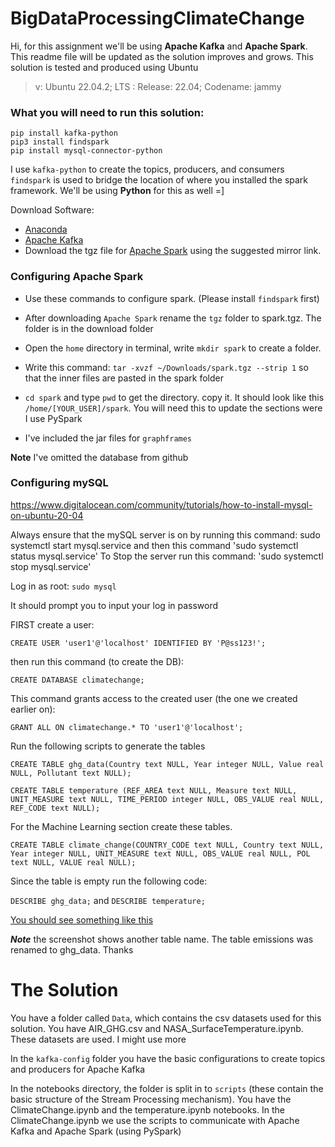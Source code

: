 # BigDataProcessingClimateChange

Hi, for this assignment we'll be using **Apache Kafka** and **Apache Spark**. This readme file will be updated as the solution improves and grows. This solution is tested and produced using Ubuntu

> v: Ubuntu 22.04.2; LTS : Release: 22.04; Codename: jammy 

### What you will need to run this solution: 


```
pip install kafka-python
pip3 install findspark
pip install mysql-connector-python

```

I use ```kafka-python``` to create the topics, producers, and consumers
```findspark``` is used to bridge the location of where you installed the spark framework. We'll be using **Python** for this as well =]

Download Software:

+ [Anaconda](https://www.anaconda.com/download)
+ [Apache Kafka](https://kafka.apache.org/downloads)
+ Download the tgz file for [Apache Spark](https://www.apache.org/dyn/closer.lua/spark/spark-3.4.0/spark-3.4.0-bin-hadoop3.tgz) using the suggested mirror link.


### Configuring Apache Spark

+ Use these commands to configure spark. (Please install ```findspark``` first)

+ After downloading ```Apache Spark``` rename the ```tgz``` folder to spark.tgz. The folder is in the download folder

+ Open the ```home``` directory in terminal, write ```mkdir spark``` to create a folder. 

+ Write this command: ```tar -xvzf ~/Downloads/spark.tgz --strip 1``` so that the inner files are pasted in the spark folder

+ ```cd spark``` and type ```pwd``` to get the directory. copy it. It should look like this ```/home/[YOUR_USER]/spark```. You will need this to update the sections were I use PySpark

+ I've included the jar files for ```graphframes``` 

**Note** I've omitted the database from github

### Configuring mySQL 

https://www.digitalocean.com/community/tutorials/how-to-install-mysql-on-ubuntu-20-04

Always ensure that the mySQL server is on by running this command: sudo systemctl start mysql.service and then this command 'sudo systemctl status mysql.service'
To Stop the server run this command: 'sudo systemctl stop mysql.service'

Log in as root: ```sudo mysql```

It should prompt you to input your log in password

FIRST create a user: 

```CREATE USER 'user1'@'localhost' IDENTIFIED BY 'P@ss123!';```

then run this command (to create the DB):

```CREATE DATABASE climatechange;```

This command grants access to the created user (the one we created earlier on):

```GRANT ALL ON climatechange.* TO 'user1'@'localhost';```

Run the following scripts to generate the tables 

```
CREATE TABLE ghg_data(Country text NULL, Year integer NULL, Value real NULL, Pollutant text NULL);

```

```
CREATE TABLE temperature (REF_AREA text NULL, Measure text NULL, UNIT_MEASURE text NULL, TIME_PERIOD integer NULL, OBS_VALUE real NULL, REF_CODE text NULL);
```

For the Machine Learning section create these tables.

```
CREATE TABLE climate_change(COUNTRY_CODE text NULL, Country text NULL, Year integer NULL, UNIT_MEASURE text NULL, OBS_VALUE real NULL, POL text NULL, VALUE real NULL);

```

Since the table is empty run the following code:

```DESCRIBE ghg_data;``` and ```DESCRIBE temperature;```

[You should see something like this](Images/table_details.png)

***Note*** the screenshot shows another table name. The table emissions was renamed to ghg_data. Thanks


# The Solution

You have a folder called ```Data```, which contains the csv datasets used for this solution. You have AIR_GHG.csv and NASA_SurfaceTemperature.ipynb. These datasets are used. I might use more

In the ```kafka-config``` folder you have the basic configurations to create topics and producers for Apache Kafka

In the notebooks directory, the folder is split in to ```scripts``` (these contain the basic structure of the Stream Processing mechanism). You have the ClimateChange.ipynb and the temperature.ipynb notebooks. In the ClimateChange.ipynb we use the scripts to communicate with Apache Kafka and Apache Spark (using PySpark)
